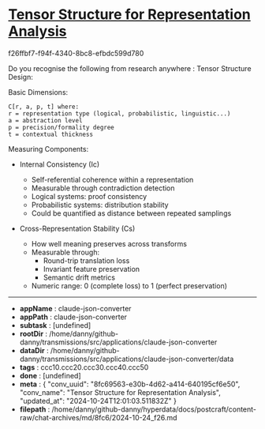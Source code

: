 # [Tensor Structure for Representation Analysis](https://claude.ai/chat/8fc69563-e30b-4d62-a414-640195cf6e50)

f26ffbf7-f94f-4340-8bc8-efbdc599d780

Do you recognise the following from research anywhere : Tensor Structure Design:

Basic Dimensions:
```
C[r, a, p, t] where:
r = representation type (logical, probabilistic, linguistic...)
a = abstraction level
p = precision/formality degree
t = contextual thickness
```

Measuring Components:
- Internal Consistency (Ic)
  * Self-referential coherence within a representation
  * Measurable through contradiction detection
  * Logical systems: proof consistency
  * Probabilistic systems: distribution stability
  * Could be quantified as distance between repeated samplings

- Cross-Representation Stability (Cs)
  * How well meaning preserves across transforms
  * Measurable through:
    - Round-trip translation loss
    - Invariant feature preservation
    - Semantic drift metrics
  * Numeric range: 0 (complete loss) to 1 (perfect preservation)

---

* **appName** : claude-json-converter
* **appPath** : claude-json-converter
* **subtask** : [undefined]
* **rootDir** : /home/danny/github-danny/transmissions/src/applications/claude-json-converter
* **dataDir** : /home/danny/github-danny/transmissions/src/applications/claude-json-converter/data
* **tags** : ccc10.ccc20.ccc30.ccc40.ccc50
* **done** : [undefined]
* **meta** : {
  "conv_uuid": "8fc69563-e30b-4d62-a414-640195cf6e50",
  "conv_name": "Tensor Structure for Representation Analysis",
  "updated_at": "2024-10-24T12:01:03.511832Z"
}
* **filepath** : /home/danny/github-danny/hyperdata/docs/postcraft/content-raw/chat-archives/md/8fc6/2024-10-24_f26.md